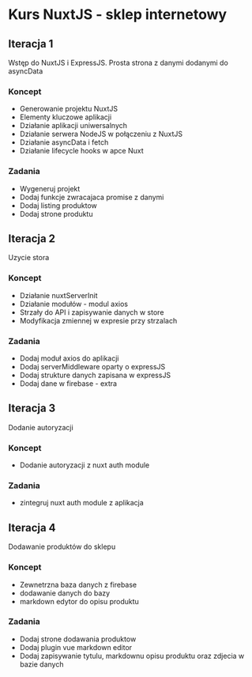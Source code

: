 # Kurs NuxtJS - sklep internetowy

## Iteracja 1
Wstęp do NuxtJS i ExpressJS. Prosta strona z danymi dodanymi do asyncData

### Koncept
- Generowanie projektu NuxtJS
- Elementy kluczowe aplikacji
- Działanie aplikacji uniwersalnych
- Działanie serwera NodeJS w połączeniu z NuxtJS
- Działanie asyncData i fetch
- Działanie lifecycle hooks w apce Nuxt
### Zadania
- Wygeneruj projekt
- Dodaj funkcje zwracajaca promise z danymi
- Dodaj listing produktow
- Dodaj strone produktu


## Iteracja 2
Uzycie stora
### Koncept
- Działanie nuxtServerInit
- Działanie modułów - modul axios
- Strzały do API i zapisywanie danych w store
- Modyfikacja zmiennej w expresie przy strzalach
### Zadania
- Dodaj moduł axios do aplikacji
- Dodaj serverMiddleware oparty o expressJS
- Dodaj strukture danych zapisana w expressJS
- Dodaj dane w firebase - extra

## Iteracja 3
Dodanie autoryzacji

### Koncept
- Dodanie autoryzacji z nuxt auth module
### Zadania
- zintegruj nuxt auth module z aplikacja

## Iteracja 4
Dodawanie produktów do sklepu

### Koncept
- Zewnetrzna baza danych z firebase
- dodawanie danych do bazy
- markdown edytor do opisu produktu

### Zadania
- Dodaj strone dodawania produktow
- Dodaj plugin vue markdown editor
- Dodaj zapisywanie tytulu, markdownu opisu produktu oraz zdjecia w bazie danych
